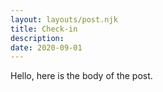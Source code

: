 ```yaml
---
layout: layouts/post.njk
title: Check-in
description:
date: 2020-09-01
---
```


Hello, here is the body of the post.
